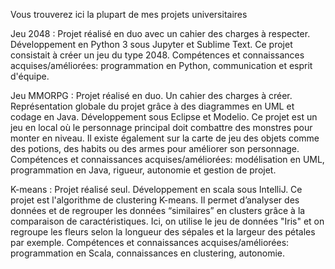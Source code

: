 Vous trouverez ici la plupart de mes projets universitaires

Jeu 2048 :
Projet réalisé en duo avec un cahier des charges à respecter. Développement en Python 3 sous Jupyter et Sublime Text. 
Ce projet consistait à créer un jeu du type 2048.
Compétences et connaissances acquises/améliorées: programmation en Python, communication et esprit d'équipe.

Jeu MMORPG :
Projet réalisé en duo. Un cahier des charges à créer. 
Représentation globale du projet grâce à des diagrammes en UML et codage en Java. Développement sous Eclipse et Modelio.
Ce projet est un jeu en local où le personnage principal doit combattre des monstres pour monter en niveau. Il existe également sur la carte de jeu des objets comme des potions, des habits ou des armes pour améliorer son personnage.
Compétences et connaissances acquises/améliorées: modélisation en UML, programmation en Java, rigueur, autonomie et gestion de projet.

K-means :
Projet réalisé seul. Développement en scala sous IntelliJ. 
Ce projet est l'algorithme de clustering K-means. Il permet d’analyser des données et de regrouper les données “similaires” en clusters grâce à la comparaison de caractéristiques. Ici, on utilise le jeu de données "Iris" et on regroupe les fleurs selon la longueur des sépales et la largeur des pétales par exemple.
Compétences et connaissances acquises/améliorées: programmation en Scala, connaissances en clustering, autonomie.  
